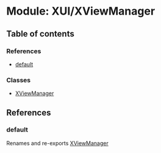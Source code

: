 # Module: XUI/XViewManager

## Table of contents

### References

- [default](../wiki/XUI.XViewManager#default)

### Classes

- [XViewManager](../wiki/XUI.XViewManager.XViewManager)

## References

### default

Renames and re-exports [XViewManager](../wiki/XUI.XViewManager.XViewManager)
